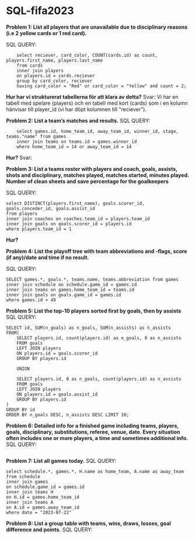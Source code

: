 # SQL-fifa2023

**Problem 1: List all players that are unavailable due to disciplinary reasons (i.e 2 yellow cards or 1 red card).**

SQL QUERY: 
```
    select reciever, card_color, COUNT(cards.id) as count, players.first_name, players.last_name
    from cards
    inner join players 
    on players.id = cards.reciever
    group by card_color, reciever
    having card_color = "Red" or card_color = "Yellow" and count = 2;
```


**Hur har vi strukturerat tabellerna för att klara av detta?**
Svar: Vi har en tabell med spelare (players) och en tabell med kort (cards) som i en kolumn hänvisar till player_id (vi har döpt kolumnen till "reciever"). 

**Problem 2: List a team’s matches and results.**
SQL QUERY: 
````
    select games.id, home_team_id, away_team_id, winner_id, stage, teams."name" from games
    inner join teams on teams.id = games.winner_id
    where home_team_id = 14 or away_team_id = 14
````

**Hur?**
Svar: 

**Problem 3: List a teams roster with players and coach, goals, assists, shots and disciplinary, matches played, matches started, minutes played. Number of clean sheets and save percentage for the goalkeepers**

SQL QUERY: 
````
select DISTINCT(players.first_name), goals.scorer_id, goals.conceder_id, goals.assist_id
from players
inner join coaches on coaches.team_id = players.team_id
inner join goals on goals.scorer_id = players.id
where players.team_id = 1

````
**Hur?**

**Problem 4: List the playoff tree with team abbreviations and -flags, score (if any)/date and time if no result.**

SQL QUERY: 
````
SELECT games.*, goals.*, teams.name, teams.abbreviation from games 
inner join schedule on schedule.game_id = games.id
inner join teams on games.home_team_id = teams.id
inner join goals on goals.game_id = games.id
where games.id > 49
````

**Problem 5: List the top-10 players sorted first by goals, then by assists**
SQL QUERY: 
````
SELECT id, SUM(n_goals) as n_goals, SUM(n_assists) as n_assists
FROM(
	SELECT players.id, count(players.id) as n_goals, 0 as n_assists
	FROM goals
	LEFT JOIN players
	ON players.id = goals.scorer_id
	GROUP BY players.id
	
	UNION
	
	SELECT players.id, 0 as n_goals, count(players.id) as n_assists
	FROM goals
	LEFT JOIN players
	ON players.id = goals.assist_id
	GROUP BY players.id
)
GROUP BY id
ORDER BY n_goals DESC, n_assists DESC LIMIT 10;
````

**Problem 6: Detailed info for a finished game including teams, players, goals, disciplinary, substitutions, referee, venue, date. Every situation often includes one or more players, a time and sometimes additional info.**
SQL QUERY: 
````

````

**Problem 7: List all games today.**
SQL QUERY: 
````
select schedule.*, games.*, H.name as home_team, A.name as away_team  from schedule
inner join games 
on schedule.game_id = games.id
inner join teams H
on H.id = games.home_team_id
inner join teams A
on A.id = games.away_team_id
where date = "2023-07-22"
````

**Problem 8: List a group table with teams, wins, draws, losses, goal difference and points.**
SQL QUERY: 
````

````
